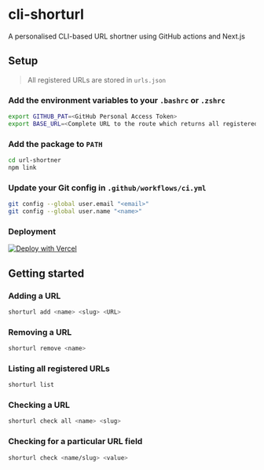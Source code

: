 # cli-shorturl

A personalised CLI-based URL shortner using GitHub actions and Next.js

## Setup

> All registered URLs are stored in `urls.json`

### Add the environment variables to your `.bashrc` or `.zshrc`

```sh
export GITHUB_PAT=<GitHub Personal Access Token>
export BASE_URL=<Complete URL to the route which returns all registered URLs>
```

### Add the package to `PATH`

```sh
cd url-shortner
npm link
```

### Update your Git config in `.github/workflows/ci.yml`

```sh
git config --global user.email "<email>"
git config --global user.name "<name>"
```

### Deployment

[![Deploy with Vercel](https://vercel.com/button)](https://vercel.com/new/git/external?repository-url=https%3A%2F%2Fgithub.com%2F1407arjun%2Fcli-shorturl-template%2Ftree%2Fmain)

## Getting started

### Adding a URL

```sh
shorturl add <name> <slug> <URL>
```

### Removing a URL

```sh
shorturl remove <name>
```

### Listing all registered URLs

```sh
shorturl list
```

### Checking a URL

```sh
shorturl check all <name> <slug>
```

### Checking for a particular URL field

```sh
shorturl check <name/slug> <value>
```
